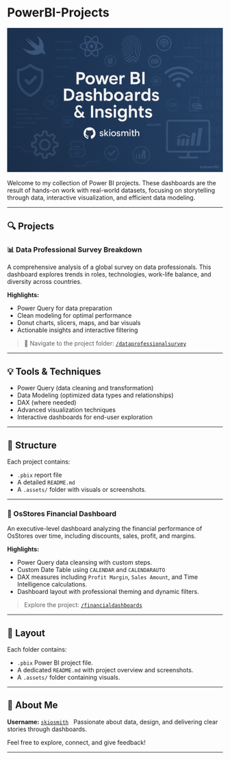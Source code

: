 # PowerBI-Projects

![Power BI Banner](.assets/powerbiimage.PNG)

Welcome to my collection of Power BI projects. These dashboards are the result of hands-on work with real-world datasets, focusing on storytelling through data, interactive visualization, and efficient data modeling.

---

## 🔍 Projects

### 📊 Data Professional Survey Breakdown

A comprehensive analysis of a global survey on data professionals. This dashboard explores trends in roles, technologies, work-life balance, and diversity across countries.

**Highlights:**
- Power Query for data preparation
- Clean modeling for optimal performance
- Donut charts, slicers, maps, and bar visuals
- Actionable insights and interactive filtering

> 📂 Navigate to the project folder: [`/dataprofessionalsurvey`](dataprofessionalsurvey/)

---

## 💡 Tools & Techniques

- Power Query (data cleaning and transformation)
- Data Modeling (optimized data types and relationships)
- DAX (where needed)
- Advanced visualization techniques
- Interactive dashboards for end-user exploration

---

## 📁 Structure

Each project contains:
- `.pbix` report file
- A detailed `README.md`
- A `.assets/` folder with visuals or screenshots.

---

### 💼 OsStores Financial Dashboard

An executive-level dashboard analyzing the financial performance of OsStores over time, including discounts, sales, profit, and margins.

**Highlights:**
- Power Query data cleansing with custom steps.
- Custom Date Table using `CALENDAR` and `CALENDARAUTO`
- DAX measures including `Profit Margin`, `Sales Amount`, and Time Intelligence calculations.
- Dashboard layout with professional theming and dynamic filters.

> Explore the project: [`/financialdashboards`](financialdashboards/)

---

## 📂 Layout

Each folder contains:
- `.pbix` Power BI project file.
- A dedicated `README.md` with project overview and screenshots.
- A `.assets/` folder containing visuals.


---

## 👤 About Me

**Username:** [`skiosmith`](https://github.com/skiosmith)  
Passionate about data, design, and delivering clear stories through dashboards.

Feel free to explore, connect, and give feedback!

---
